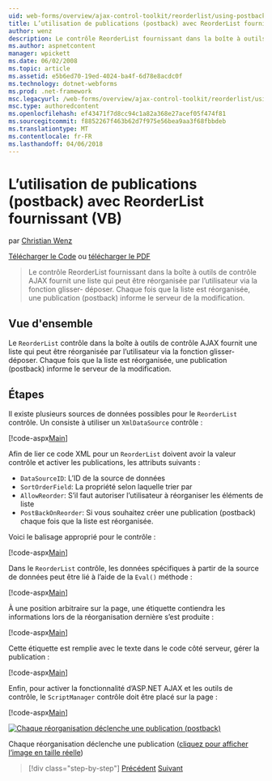 ```yaml
---
uid: web-forms/overview/ajax-control-toolkit/reorderlist/using-postbacks-with-reorderlist-vb
title: L’utilisation de publications (postback) avec ReorderList fournissant (VB) | Documents Microsoft
author: wenz
description: Le contrôle ReorderList fournissant dans la boîte à outils de contrôle AJAX fournit une liste qui peut être réorganisée par l’utilisateur via la fonction glisser- déposer. Chaque fois que la liste est réorganisée, un bon de commande en cours...
ms.author: aspnetcontent
manager: wpickett
ms.date: 06/02/2008
ms.topic: article
ms.assetid: e5b6ed70-19ed-4024-ba4f-6d78e8acdc0f
ms.technology: dotnet-webforms
ms.prod: .net-framework
msc.legacyurl: /web-forms/overview/ajax-control-toolkit/reorderlist/using-postbacks-with-reorderlist-vb
msc.type: authoredcontent
ms.openlocfilehash: ef43471f7d8cc94c1a82a368e27acef05f474f81
ms.sourcegitcommit: f8852267f463b62d7f975e56bea9aa3f68fbbdeb
ms.translationtype: MT
ms.contentlocale: fr-FR
ms.lasthandoff: 04/06/2018
---
```

<a name="using-postbacks-with-reorderlist-vb"></a>L’utilisation de publications (postback) avec ReorderList fournissant (VB)
====================
par [Christian Wenz](https://github.com/wenz)

[Télécharger le Code](http://download.microsoft.com/download/9/3/f/93f8daea-bebd-4821-833b-95205389c7d0/ReorderList4.vb.zip) ou [télécharger le PDF](http://download.microsoft.com/download/2/d/c/2dc10e34-6983-41d4-9c08-f78f5387d32b/reorderlist4VB.pdf)

> Le contrôle ReorderList fournissant dans la boîte à outils de contrôle AJAX fournit une liste qui peut être réorganisée par l’utilisateur via la fonction glisser- déposer. Chaque fois que la liste est réorganisée, une publication (postback) informe le serveur de la modification.


## <a name="overview"></a>Vue d'ensemble

Le `ReorderList` contrôle dans la boîte à outils de contrôle AJAX fournit une liste qui peut être réorganisée par l’utilisateur via la fonction glisser- déposer. Chaque fois que la liste est réorganisée, une publication (postback) informe le serveur de la modification.

## <a name="steps"></a>Étapes

Il existe plusieurs sources de données possibles pour le `ReorderList` contrôle. Un consiste à utiliser un `XmlDataSource` contrôle :

[!code-aspx[Main](using-postbacks-with-reorderlist-vb/samples/sample1.aspx)]

Afin de lier ce code XML pour un `ReorderList` doivent avoir la valeur contrôle et activer les publications, les attributs suivants :

- `DataSourceID`: L’ID de la source de données
- `SortOrderField`: La propriété selon laquelle trier par
- `AllowReorder`: S’il faut autoriser l’utilisateur à réorganiser les éléments de liste
- `PostBackOnReorder`: Si vous souhaitez créer une publication (postback) chaque fois que la liste est réorganisée.

Voici le balisage approprié pour le contrôle :

[!code-aspx[Main](using-postbacks-with-reorderlist-vb/samples/sample2.aspx)]

Dans le `ReorderList` contrôle, les données spécifiques à partir de la source de données peut être lié à l’aide de la `Eval()` méthode :

[!code-aspx[Main](using-postbacks-with-reorderlist-vb/samples/sample3.aspx)]

À une position arbitraire sur la page, une étiquette contiendra les informations lors de la réorganisation dernière s’est produite :

[!code-aspx[Main](using-postbacks-with-reorderlist-vb/samples/sample4.aspx)]

Cette étiquette est remplie avec le texte dans le code côté serveur, gérer la publication :

[!code-aspx[Main](using-postbacks-with-reorderlist-vb/samples/sample5.aspx)]

Enfin, pour activer la fonctionnalité d’ASP.NET AJAX et les outils de contrôle, le `ScriptManager` contrôle doit être placé sur la page :

[!code-aspx[Main](using-postbacks-with-reorderlist-vb/samples/sample6.aspx)]


[![Chaque réorganisation déclenche une publication (postback)](using-postbacks-with-reorderlist-vb/_static/image2.png)](using-postbacks-with-reorderlist-vb/_static/image1.png)

Chaque réorganisation déclenche une publication ([cliquez pour afficher l’image en taille réelle](using-postbacks-with-reorderlist-vb/_static/image3.png))

> [!div class="step-by-step"]
> [Précédent](drag-and-drop-via-reorderlist-cs.md)
> [Suivant](drag-and-drop-via-reorderlist-vb.md)
